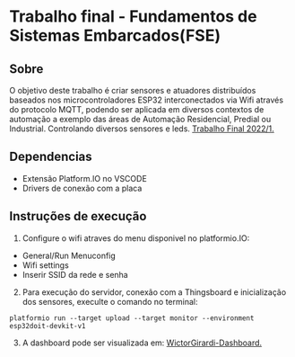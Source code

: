 # Trabalho final - Fundamentos de Sistemas Embarcados(FSE)

## Sobre

O objetivo deste trabalho é criar sensores e atuadores distribuídos baseados nos microcontroladores ESP32 interconectados via Wifi através do protocolo MQTT, podendo ser aplicada em diversos contextos de automação a exemplo das áreas de Automação Residencial, Predial ou Industrial. Controlando diversos sensores e leds.
[Trabalho Final 2022/1.](https://gitlab.com/fse_fga/trabalhos-2022_1/trabalho-3-2022-1)

## Dependencias

- Extensão Platform.IO no VSCODE
- Drivers de conexão com a placa

## Instruções de execução

1. Configure o wifi atraves do menu disponivel no platformio.IO:

- General/Run Menuconfig
- Wifi settings
- Inserir SSID da rede e senha

2. Para execução do servidor, conexão com a Thingsboard e inicialização dos sensores, execulte o comando no terminal:

```
platformio run --target upload --target monitor --environment esp32doit-devkit-v1
```

3. A dashboard pode ser visualizada em: [WictorGirardi-Dashboard.](http://164.41.98.25:443/dashboards/5df55820-3a2e-11ed-be92-e3a443145aec)

